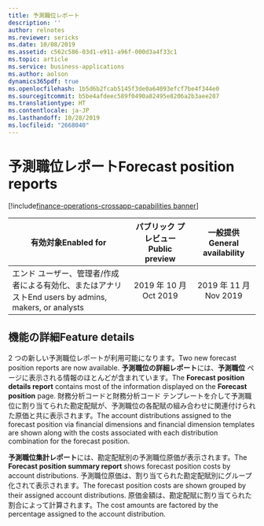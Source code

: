 ```yaml
---
title: 予測職位レポート
description: ''
author: relnotes
ms.reviewer: sericks
ms.date: 10/08/2019
ms.assetid: c562c586-03d1-e911-a96f-000d3a4f33c1
ms.topic: article
ms.service: business-applications
ms.author: aolson
dynamics365pdf: true
ms.openlocfilehash: 1b5d6b2fcab5145f3de0a64093efcf7be4f344e0
ms.sourcegitcommit: b5be4afdeec589f0490a82495e8206a2b3aee287
ms.translationtype: HT
ms.contentlocale: ja-JP
ms.lasthandoff: 10/28/2019
ms.locfileid: "2668040"
---
```

# <a name="forecast-position-reports"></a><span data-ttu-id="3f8d3-102">予測職位レポート</span><span class="sxs-lookup"><span data-stu-id="3f8d3-102">Forecast position reports</span></span>
[!include[finance-operations-crossapp-capabilities banner](../includes/finance-operations-crossapp-capabilities.md)]

| <span data-ttu-id="3f8d3-103">有効対象</span><span class="sxs-lookup"><span data-stu-id="3f8d3-103">Enabled for</span></span>    |  <span data-ttu-id="3f8d3-104">パブリック プレビュー</span><span class="sxs-lookup"><span data-stu-id="3f8d3-104">Public preview</span></span> | <span data-ttu-id="3f8d3-105">一般提供</span><span class="sxs-lookup"><span data-stu-id="3f8d3-105">General availability</span></span> | 
| ---------- | :----------: |:----------: |
|<span data-ttu-id="3f8d3-106">エンド ユーザー、管理者/作成者による有効化、またはアナリスト</span><span class="sxs-lookup"><span data-stu-id="3f8d3-106">End users by admins, makers, or analysts</span></span>|<span data-ttu-id="3f8d3-107">2019 年 10 月</span><span class="sxs-lookup"><span data-stu-id="3f8d3-107">Oct 2019</span></span>| <span data-ttu-id="3f8d3-108">2019 年 11 月</span><span class="sxs-lookup"><span data-stu-id="3f8d3-108">Nov 2019</span></span>|






## <a name="feature-details"></a><span data-ttu-id="3f8d3-109">機能の詳細</span><span class="sxs-lookup"><span data-stu-id="3f8d3-109">Feature details</span></span>
<!--feature detail start -->
<span data-ttu-id="3f8d3-110">2 つの新しい予測職位レポートが利用可能になります。</span><span class="sxs-lookup"><span data-stu-id="3f8d3-110">Two new forecast position reports are now available.</span></span> <span data-ttu-id="3f8d3-111">**予測職位の詳細レポート**には、**予測職位** ページに表示される情報のほとんどが含まれています。</span><span class="sxs-lookup"><span data-stu-id="3f8d3-111">The **Forecast position details report** contains most of the information displayed on the **Forecast position** page.</span></span> <span data-ttu-id="3f8d3-112">財務分析コードと財務分析コード テンプレートを介して予測職位に割り当てられた勘定配賦が、予測職位の各配賦の組み合わせに関連付けられた原価と共に表示されます。</span><span class="sxs-lookup"><span data-stu-id="3f8d3-112">The account distributions assigned to the forecast position via financial dimensions and financial dimension templates are shown along with the costs associated with each distribution combination for the forecast position.</span></span> 

<span data-ttu-id="3f8d3-113">**予測職位集計レポート**には、勘定配賦別の予測職位原価が表示されます。</span><span class="sxs-lookup"><span data-stu-id="3f8d3-113">The **Forecast position summary report** shows forecast position costs by account distributions.</span></span> <span data-ttu-id="3f8d3-114">予測職位原価は、割り当てられた勘定配賦別にグループ化されて表示されます。</span><span class="sxs-lookup"><span data-stu-id="3f8d3-114">The forecast position costs are shown grouped by their assigned account distributions.</span></span> <span data-ttu-id="3f8d3-115">原価金額は、勘定配賦に割り当てられた割合によって計算されます。</span><span class="sxs-lookup"><span data-stu-id="3f8d3-115">The cost amounts are factored by the percentage assigned to the account distribution.</span></span>
<!--feature detail end -->









